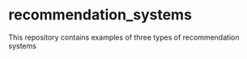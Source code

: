 # recommendation_systems
This repository contains examples of three types of recommendation systems
